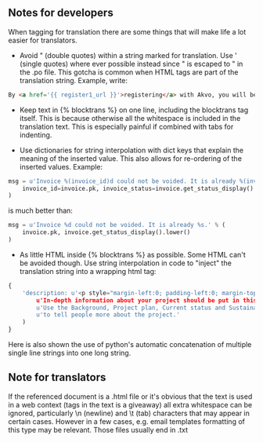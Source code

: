 ## Notes for developers
When tagging for translation there are some things that will make life a lot easier for translators. 

* Avoid " (double quotes) within a string marked for translation. Use ' (single quotes) where ever possible instead since " is escaped to \" in the .po file. This gotcha is common when HTML tags are part of the translation string. Example, write:
```html
By <a href='{{ register1_url }}'>registering</a> with Akvo, you will be able to:
```

* Keep text in {% blocktrans %} on one line, including the blocktrans tag itself. This is because otherwise all the whitespace is included in the translation text. This is especially painful if combined with tabs for indenting.

* Use dictionaries for string interpolation with dict keys that explain the meaning of the inserted value. This also allows for re-ordering of the inserted values. Example:
```python
msg = u'Invoice %(invoice_id)d could not be voided. It is already %(invoice_status)s.' % dict(
    invoice_id=invoice.pk, invoice_status=invoice.get_status_display().lower()
)
```
is much better than:
```python
msg = u'Invoice %d could not be voided. It is already %s.' % (
    invoice.pk, invoice.get_status_display().lower()
)
```

* As little HTML inside {% blocktrans %} as possible. Some HTML can't be avoided though. Use string interpolation in code to "inject" the translation string into a wrapping html tag:
```python
{
    'description: u'<p style="margin-left:0; padding-left:0; margin-top:1em; width:75%%;">%s</p>' % _(
        u'In-depth information about your project should be put in this section. '
        u'Use the Background, Project plan, Current status and Sustainability fields '
        u'to tell people more about the project.'
    )
}
```
Here is also shown the use of python's automatic concatenation of multiple single line strings into one long string.

## Note for translators
If the referenced document is a .html file or it's obvious that the text is used in a web context (tags in the text is a giveaway) all extra whitespace can be ignored, particularly \n (newline) and \t (tab) characters that may appear in certain cases. However in  a few cases, e.g. email templates formatting of this type may be relevant. Those files usually end in .txt